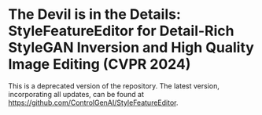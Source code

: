 # The Devil is in the Details: StyleFeatureEditor for Detail-Rich StyleGAN Inversion and High Quality Image Editing (CVPR 2024)

This is a deprecated version of the repository. The latest version, incorporating all updates, can be found at https://github.com/ControlGenAI/StyleFeatureEditor.